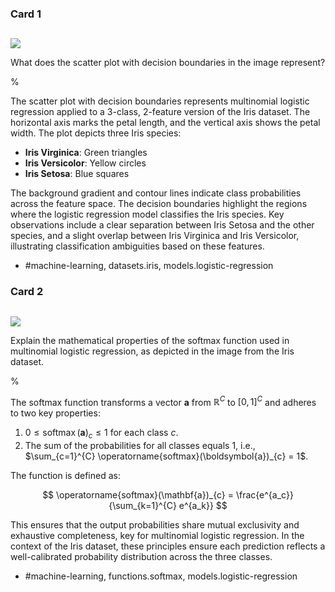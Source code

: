 ### Card 1

##

![](https://cdn.mathpix.com/cropped/2024_06_13_855eab66de586ca6078dg-1.jpg?height=367&width=554&top_left_y=207&top_left_x=733)

What does the scatter plot with decision boundaries in the image represent?

%

The scatter plot with decision boundaries represents multinomial logistic regression applied to a 3-class, 2-feature version of the Iris dataset. The horizontal axis marks the petal length, and the vertical axis shows the petal width. The plot depicts three Iris species:

- **Iris Virginica**: Green triangles
- **Iris Versicolor**: Yellow circles
- **Iris Setosa**: Blue squares

The background gradient and contour lines indicate class probabilities across the feature space. The decision boundaries highlight the regions where the logistic regression model classifies the Iris species. Key observations include a clear separation between Iris Setosa and the other species, and a slight overlap between Iris Virginica and Iris Versicolor, illustrating classification ambiguities based on these features.

- #machine-learning, datasets.iris, models.logistic-regression

### Card 2

##

![](https://cdn.mathpix.com/cropped/2024_06_13_855eab66de586ca6078dg-1.jpg?height=367&width=554&top_left_y=207&top_left_x=733)

Explain the mathematical properties of the softmax function used in multinomial logistic regression, as depicted in the image from the Iris dataset.

%

The softmax function transforms a vector $\mathbf{a}$ from $\mathbb{R}^{C}$ to $[0, 1]^{C}$ and adheres to two key properties:

1. $0 \leq \operatorname{softmax}(\boldsymbol{a})_{c} \leq 1$ for each class $c$.
2. The sum of the probabilities for all classes equals 1, i.e., $\sum_{c=1}^{C} \operatorname{softmax}(\boldsymbol{a})_{c} = 1$.

The function is defined as:

$$
\operatorname{softmax}(\mathbf{a})_{c} = \frac{e^{a_c}}{\sum_{k=1}^{C} e^{a_k}}
$$

This ensures that the output probabilities share mutual exclusivity and exhaustive completeness, key for multinomial logistic regression. In the context of the Iris dataset, these principles ensure each prediction reflects a well-calibrated probability distribution across the three classes.

- #machine-learning, functions.softmax, models.logistic-regression
